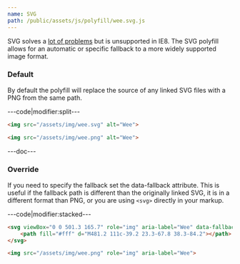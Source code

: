 ```yaml
---
name: SVG
path: /public/assets/js/polyfill/wee.svg.js
---
```


SVG solves a [lot of problems](http://css-tricks.com/using-svg/) but is unsupported in IE8. The SVG polyfill allows for an automatic or specific fallback to a more widely supported image format.

### Default

By default the polyfill will replace the source of any linked SVG files with a PNG from the same path.

---code|modifier:split---

```html
<img src="/assets/img/wee.svg" alt="Wee">
```

```html
<img src="/assets/img/wee.png" alt="Wee">
```

---doc---

### Override

If you need to specify the fallback set the data-fallback attribute. This is useful if the fallback path is different than the originally linked SVG, it is in a different format than PNG, or you are using ```<svg>``` directly in your markup.

---code|modifier:stacked---

```html
<svg viewBox="0 0 501.3 165.7" role="img" aria-label="Wee" data-fallback="/assets/img/wee.png">
	<path fill="#fff" d="M481.2 111c-39.2 23.3-67.8 38.3-84.2"></path>
</svg>
```

```html
<img src="/assets/img/wee.png" role="img" aria-label="Wee">
```